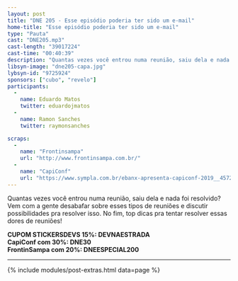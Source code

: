 ```yaml
---
layout: post
title: "DNE 205 - Esse episódio poderia ter sido um e-mail"
home-title: "Esse episódio poderia ter sido um e-mail"
type: "Pauta"
cast: "DNE205.mp3"
cast-length: "39017224"
cast-time: "00:40:39"
description: "Quantas vezes você entrou numa reunião, saiu dela e nada foi resolvido? Vem com a gente desabafar sobre esses tipos de reuniões e discutir possibilidades pra resolver isso. No fim, top dicas pra tentar resolver essas dores de reuniões!"
libsyn-image: "dne205-capa.jpg"
lybsyn-id: "9725924"
sponsors: ["cubo", "revelo"]
participants:
  -
    name: Eduardo Matos
    twitter: eduardojmatos
  -
    name: Ramon Sanches
    twitter: raymonsanches

scraps:
  -
    name: "Frontinsampa"
    url: "http://www.frontinsampa.com.br/"
  -
    name: "CapiConf"
    url: "https://www.sympla.com.br/ebanx-apresenta-capiconf-2019__457211?d=DNE30"
---
```


Quantas vezes você entrou numa reunião, saiu dela e nada foi resolvido? Vem com a gente desabafar sobre esses tipos de reuniões e discutir possibilidades pra resolver isso. No fim, top dicas pra tentar resolver essas dores de reuniões!

<strong>CUPOM STICKERSDEVS 15%: DEVNAESTRADA</strong>
<br>
<strong>CapiConf com 30%: DNE30</strong>
<br>
<strong>FrontinSampa com 20%: DNEESPECIAL200</strong>

---

{% include modules/post-extras.html data=page %}
